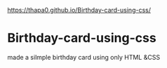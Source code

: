 https://thapa0.github.io/Birthday-card-using-css/

# Birthday-card-using-css
made a silmple birthday card using only HTML &amp;CSS
